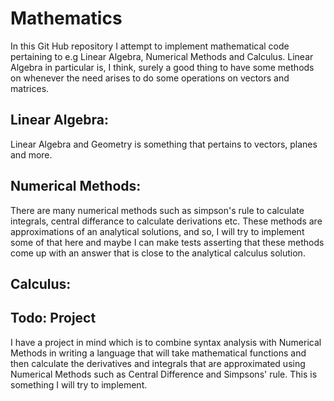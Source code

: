 # Mathematics
In this Git Hub repository I attempt to implement mathematical code pertaining to e.g Linear Algebra, Numerical Methods and Calculus. Linear Algebra in particular is, I think, surely a good thing to have some methods on whenever the need arises to do some operations on vectors and matrices. 

## Linear Algebra: 
Linear Algebra and Geometry is something that pertains to vectors, planes and more. 

## Numerical Methods:
There are many numerical methods such as simpson's rule to calculate integrals, central differance to calculate derivations etc. These methods are approximations of an analytical solutions, and so, I will try to implement some of that here and maybe I can make tests asserting that these methods come up with an answer that is close to the analytical calculus solution.  

## Calculus:

## Todo: Project
I have a project in mind which is to combine syntax analysis with Numerical Methods in writing a language that will take mathematical functions and then calculate the derivatives and integrals that are approximated using Numerical Methods such as Central Difference and Simpsons' rule. This is something I will try to implement.
